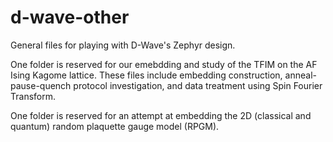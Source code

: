 # d-wave-other

General files for playing with D-Wave's Zephyr design.

One folder is reserved for our emebdding and study of the TFIM on the AF Ising Kagome lattice. These files include embedding construction, anneal-pause-quench protocol investigation, and data treatment using Spin Fourier Transform.

One folder is reserved for an attempt at embedding the 2D (classical and quantum) random plaquette gauge model (RPGM).
